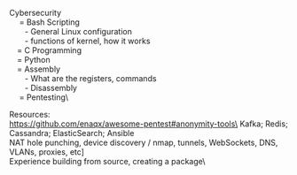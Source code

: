 Cybersecurity\
&emsp; = Bash Scripting\
&emsp;&emsp;- General Linux configuration\
&emsp;&emsp;- functions of kernel, how it works\
&emsp;= C Programming\
&emsp;= Python\
&emsp;= Assembly\
&emsp;&emsp;- What are the registers, commands\
&emsp;&emsp;- Disassembly\
&emsp; = Pentesting\
    

Resources:\
https://github.com/enaqx/awesome-pentest#anonymity-tools\
Kafka; Redis; Cassandra; ElasticSearch; Ansible\
NAT hole punching, device discovery / nmap, tunnels, WebSockets, DNS, VLANs, proxies, etc]\
Experience building from source, creating a package\

